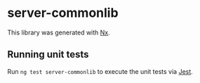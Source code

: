 # server-commonlib

This library was generated with [Nx](https://nx.dev).

## Running unit tests

Run `ng test server-commonlib` to execute the unit tests via [Jest](https://jestjs.io).
